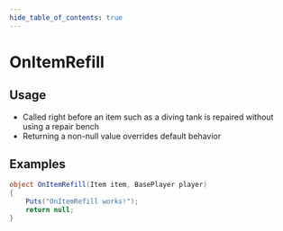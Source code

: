 ```yaml
---
hide_table_of_contents: true
---
```


# OnItemRefill

## Usage

* Called right before an item such as a diving tank is repaired without using a repair bench
* Returning a non-null value overrides default behavior

## Examples

```csharp title=""
object OnItemRefill(Item item, BasePlayer player)
{
    Puts("OnItemRefill works!");
    return null;
}
```
